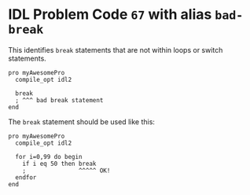 # IDL Problem Code `67` with alias `bad-break`

<!--@include: ./severity/disable_problem.md-->

<!--@include: ./severity/execution_error.md-->

This identifies `break` statements that are not within loops or switch statements.

```idl
pro myAwesomePro
  compile_opt idl2

  break
  ; ^^^ bad break statement
end
```

The `break` statement should be used like this:

```idl
pro myAwesomePro
  compile_opt idl2

  for i=0,99 do begin
    if i eq 50 then break
    ;               ^^^^^ OK!
  endfor
end
```
